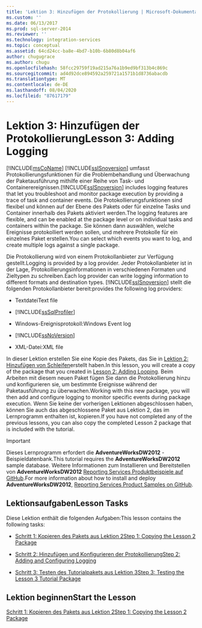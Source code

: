 ```yaml
---
title: 'Lektion 3: Hinzufügen der Protokollierung | Microsoft-Dokumentation'
ms.custom: ''
ms.date: 06/13/2017
ms.prod: sql-server-2014
ms.reviewer: ''
ms.technology: integration-services
ms.topic: conceptual
ms.assetid: 64cd24cc-ba8e-4bd7-b10b-6b80d8b04af6
author: chugugrace
ms.author: chugu
ms.openlocfilehash: 58fcc29759f19ad215a76a1b9ed9bf313b4c869c
ms.sourcegitcommit: ad4d92dce894592a259721a1571b1d8736abacdb
ms.translationtype: MT
ms.contentlocale: de-DE
ms.lasthandoff: 08/04/2020
ms.locfileid: "87617179"
---
```

# <a name="lesson-3-adding-logging"></a><span data-ttu-id="93273-102">Lektion 3: Hinzufügen der Protokollierung</span><span class="sxs-lookup"><span data-stu-id="93273-102">Lesson 3: Adding Logging</span></span>
  [!INCLUDE[msCoName](../includes/msconame-md.md)] <span data-ttu-id="93273-103">[!INCLUDE[ssISnoversion](../includes/ssisnoversion-md.md)] umfasst Protokollierungsfunktionen für die Problembehandlung und Überwachung der Paketausführung mithilfe einer Reihe von Task- und Containerereignissen.</span><span class="sxs-lookup"><span data-stu-id="93273-103">[!INCLUDE[ssISnoversion](../includes/ssisnoversion-md.md)] includes logging features that let you troubleshoot and monitor package execution by providing a trace of task and container events.</span></span> <span data-ttu-id="93273-104">Die Protokollierungsfunktionen sind flexibel und können auf der Ebene des Pakets oder für einzelne Tasks und Container innerhalb des Pakets aktiviert werden.</span><span class="sxs-lookup"><span data-stu-id="93273-104">The logging features are flexible, and can be enabled at the package level or on individual tasks and containers within the package.</span></span> <span data-ttu-id="93273-105">Sie können dann auswählen, welche Ereignisse protokolliert werden sollen, und mehrere Protokolle für ein einzelnes Paket erstellen.</span><span class="sxs-lookup"><span data-stu-id="93273-105">You can select which events you want to log, and create multiple logs against a single package.</span></span>  
  
 <span data-ttu-id="93273-106">Die Protokollierung wird von einem Protokollanbieter zur Verfügung gestellt.</span><span class="sxs-lookup"><span data-stu-id="93273-106">Logging is provided by a log provider.</span></span> <span data-ttu-id="93273-107">Jeder Protokollanbieter ist in der Lage, Protokollierungsinformationen in verschiedenen Formaten und Zieltypen zu schreiben.</span><span class="sxs-lookup"><span data-stu-id="93273-107">Each log provider can write logging information to different formats and destination types.</span></span> [!INCLUDE[ssISnoversion](../includes/ssisnoversion-md.md)] <span data-ttu-id="93273-108">stellt die folgenden Protokollanbieter bereit:</span><span class="sxs-lookup"><span data-stu-id="93273-108">provides the following log providers:</span></span>  
  
-   <span data-ttu-id="93273-109">Textdatei</span><span class="sxs-lookup"><span data-stu-id="93273-109">Text file</span></span>  
  
-   [!INCLUDE[ssSqlProfiler](../includes/sssqlprofiler-md.md)]  
  
-   <span data-ttu-id="93273-110">Windows-Ereignisprotokoll:</span><span class="sxs-lookup"><span data-stu-id="93273-110">Windows Event log</span></span>  
  
-   [!INCLUDE[ssNoVersion](../includes/ssnoversion-md.md)]  
  
-   <span data-ttu-id="93273-111">XML-Datei:</span><span class="sxs-lookup"><span data-stu-id="93273-111">XML file</span></span>  
  
 <span data-ttu-id="93273-112">In dieser Lektion erstellen Sie eine Kopie des Pakets, das Sie in [Lektion 2: Hinzufügen von Schleifen](lesson-2-adding-looping-with-ssis.md)erstellt haben.</span><span class="sxs-lookup"><span data-stu-id="93273-112">In this lesson, you will create a copy of the package that you created in [Lesson 2: Adding Looping](lesson-2-adding-looping-with-ssis.md).</span></span> <span data-ttu-id="93273-113">Beim Arbeiten mit diesem neuen Paket fügen Sie dann die Protokollierung hinzu und konfigurieren sie, um bestimmte Ereignisse während der Paketausführung zu überwachen.</span><span class="sxs-lookup"><span data-stu-id="93273-113">Working with this new package, you will then add and configure logging to monitor specific events during package execution.</span></span> <span data-ttu-id="93273-114">Wenn Sie keine der vorherigen Lektionen abgeschlossen haben, können Sie auch das abgeschlossene Paket aus Lektion 2, das im Lernprogramm enthalten ist, kopieren.</span><span class="sxs-lookup"><span data-stu-id="93273-114">If you have not completed any of the previous lessons, you can also copy the completed Lesson 2 package that is included with the tutorial.</span></span>  
  
> [!IMPORTANT]  
>  <span data-ttu-id="93273-115">Dieses Lernprogramm erfordert die **AdventureWorksDW2012** -Beispieldatenbank.</span><span class="sxs-lookup"><span data-stu-id="93273-115">This tutorial requires the **AdventureWorksDW2012** sample database.</span></span> <span data-ttu-id="93273-116">Weitere Informationen zum Installieren und Bereitstellen von **AdventureWorksDW2012** [Reporting Services Produktbeispiele auf GitHub](https://github.com/Microsoft/sql-server-samples/releases/tag/adventureworks).</span><span class="sxs-lookup"><span data-stu-id="93273-116">For more information about how to install and deploy **AdventureWorksDW2012**, [Reporting Services Product Samples on GitHub](https://github.com/Microsoft/sql-server-samples/releases/tag/adventureworks).</span></span>  
  
## <a name="lesson-tasks"></a><span data-ttu-id="93273-117">Lektionsaufgaben</span><span class="sxs-lookup"><span data-stu-id="93273-117">Lesson Tasks</span></span>  
 <span data-ttu-id="93273-118">Diese Lektion enthält die folgenden Aufgaben:</span><span class="sxs-lookup"><span data-stu-id="93273-118">This lesson contains the following tasks:</span></span>  
  
-   [<span data-ttu-id="93273-119">Schritt 1: Kopieren des Pakets aus Lektion 2</span><span class="sxs-lookup"><span data-stu-id="93273-119">Step 1: Copying the Lesson 2 Package</span></span>](lesson-3-1-copying-the-lesson-2-package.md)  
  
-   [<span data-ttu-id="93273-120">Schritt 2: Hinzufügen und Konfigurieren der Protokollierung</span><span class="sxs-lookup"><span data-stu-id="93273-120">Step 2: Adding and Configuring Logging</span></span>](lesson-3-2-adding-and-configuring-logging.md)  
  
-   [<span data-ttu-id="93273-121">Schritt 3: Testen des Tutorialpakets aus Lektion 3</span><span class="sxs-lookup"><span data-stu-id="93273-121">Step 3: Testing the Lesson 3 Tutorial Package</span></span>](../integration-services/lesson-3-3-testing-the-lesson-3-tutorial-package.md)  
  
## <a name="start-the-lesson"></a><span data-ttu-id="93273-122">Lektion beginnen</span><span class="sxs-lookup"><span data-stu-id="93273-122">Start the Lesson</span></span>  
 [<span data-ttu-id="93273-123">Schritt 1: Kopieren des Pakets aus Lektion 2</span><span class="sxs-lookup"><span data-stu-id="93273-123">Step 1: Copying the Lesson 2 Package</span></span>](lesson-3-1-copying-the-lesson-2-package.md)  
  
  
